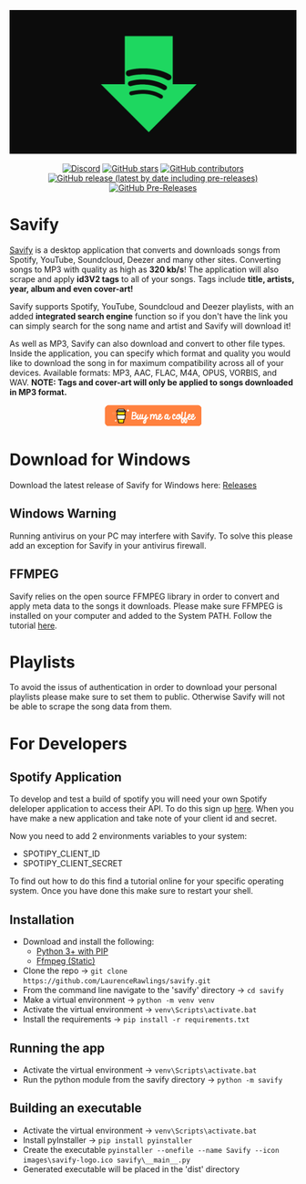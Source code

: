 <div align="center">
  
[![Savify](images/savify-banner.png)](https://l4rry2k.github.io/savify/)

[![Discord](https://img.shields.io/discord/379302964134674433?style=for-the-badge)](https://discordapp.com/invite/hZwVNqP) [![GitHub stars](https://img.shields.io/github/stars/l4rry2k/savify?style=for-the-badge)](https://github.com/L4rry2k/savify/stargazers) [![GitHub contributors](https://img.shields.io/github/contributors/l4rry2k/savify?style=for-the-badge)](https://github.com/L4rry2k/savify/graphs/contributors) [![GitHub release (latest by date including pre-releases)](https://img.shields.io/github/v/release/l4rry2k/savify?include_prereleases&style=for-the-badge)](https://github.com/L4rry2k/savify/releases) [![GitHub Pre-Releases](https://img.shields.io/github/downloads-pre/l4rry2k/savify/latest/total?style=for-the-badge)](#download-for-windows)

</div>

# Savify

[Savify](https://laurencerawlings.github.io/savify/) is a desktop application that converts and downloads songs from Spotify, YouTube, Soundcloud, Deezer and many other sites. Converting songs to MP3 with quality as high as **320 kb/s**! The application will also scrape and apply **id3V2 tags** to all of your songs. Tags include **title, artists, year, album and even cover-art!**

Savify supports Spotify, YouTube, Soundcloud and Deezer playlists, with an added **integrated search engine** function so if you don't have the link you can simply search for the song name and artist and Savify will download it!

As well as MP3, Savify can also download and convert to other file types. Inside the application, you can specify which format and quality you would like to download the song in for maximum compatibility across all of your devices. Available formats: MP3, AAC, FLAC, M4A, OPUS, VORBIS, and WAV. **NOTE: Tags and cover-art will only be applied to songs downloaded in MP3 format.**

<div align="center">
  
[![Donate](images/donate.png)](https://www.buymeacoffee.com/larry2k)
</div>

# Download for Windows

Download the latest release of Savify for Windows here: [Releases](https://github.com/LaurenceRawlings/savify/releases)

## Windows Warning

Running antivirus on your PC may interfere with Savify.
To solve this please add an exception for Savify in your antivirus firewall.

## FFMPEG

Savify relies on the open source FFMPEG library in order to convert and apply meta data to the songs it downloads. Please make sure FFMPEG is installed on your computer and added to the System PATH. Follow the tutorial [here](https://github.com/adaptlearning/adapt_authoring/wiki/Installing-FFmpeg).

# Playlists

To avoid the issus of authentication in order to download your personal playlists please make sure to set them to public. Otherwise Savify will not be able to scrape the song data from them.

# For Developers

## Spotify Application

To develop and test a build of spotify you will need your own Spotify deleloper application to access their API. To do this sign up [here](https://developer.spotify.com/). When you have make a new application and take note of your client id and secret.

Now you need to add 2 environments variables to your system:

- SPOTIPY_CLIENT_ID
- SPOTIPY_CLIENT_SECRET

To find out how to do this find a tutorial online for your specific operating system. Once you have done this make sure to restart your shell.

## Installation

- Download and install the following:
    - [Python 3+ with PIP](https://www.python.org/downloads/)
    - [Ffmpeg (Static)](https://ffmpeg.zeranoe.com/builds/)
- Clone the repo -> `git clone https://github.com/LaurenceRawlings/savify.git`
- From the command line navigate to the 'savify' directory -> `cd savify`
- Make a virtual environment -> `python -m venv venv`
- Activate the virtual environment -> `venv\Scripts\activate.bat`
- Install the requirements -> `pip install -r requirements.txt`

## Running the app

- Activate the virtual environment -> `venv\Scripts\activate.bat`
- Run the python module from the savify directory -> `python -m savify`

## Building an executable

- Activate the virtual environment -> `venv\Scripts\activate.bat`
- Install pyInstaller -> `pip install pyinstaller`
- Create the executable `pyinstaller --onefile --name Savify --icon images\savify-logo.ico savify\__main__.py`
- Generated executable will be placed in the 'dist' directory

